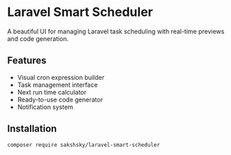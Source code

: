 # Laravel Smart Scheduler

A beautiful UI for managing Laravel task scheduling with real-time previews and code generation.

## Features

- Visual cron expression builder
- Task management interface
- Next run time calculator
- Ready-to-use code generator
- Notification system

## Installation

```bash
composer require sakshsky/laravel-smart-scheduler